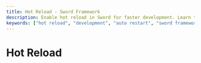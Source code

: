 ```yaml
---
title: Hot Reload - Sword Framework
description: Enable hot reload in Sword for faster development. Learn to automatically restart your server when code changes are detected.
keywords: ["hot reload", "development", "auto restart", "sword framework", "development workflow"]
---
```


# Hot Reload
